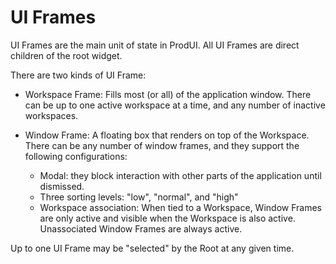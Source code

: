 # UI Frames

UI Frames are the main unit of state in ProdUI. All UI Frames are direct children of the root widget.

There are two kinds of UI Frame:

* Workspace Frame: Fills most (or all) of the application window. There can be up to one active workspace at a time, and any number of inactive workspaces.

* Window Frame: A floating box that renders on top of the Workspace. There can be any number of window frames, and they support the following configurations:
  * Modal: they block interaction with other parts of the application until dismissed.
  * Three sorting levels: "low", "normal", and "high"
  * Workspace association: When tied to a Workspace, Window Frames are only active and visible when the Workspace is also active. Unassociated Window Frames are always active.

Up to one UI Frame may be "selected" by the Root at any given time.

